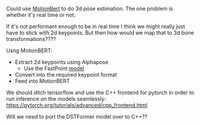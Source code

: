 Could use [MotionBert](https://github.com/Walter0807/MotionBERT)
to do 3d pose estimation. The one problem is whether it's real time or not.

If it's not performant enough to be in real time I think we might
really just have to stick with 2d keypoints. But then how would we
map that to 3d bone transformations????

Usng MotionBERT:
- Extract 2d keypoints using Alphapose
    - Use the FastPoint [model](https://github.com/MVIG-SJTU/AlphaPose/blob/master/docs/MODEL_ZOO.md#halpe-dataset-26-keypoints)
- Convert into the required keypoint format
- Feed into MotionBERT

We should ditch tensorflow and use the C++ frontend for
pytorch in order to run inference on the models seamlessly:
https://pytorch.org/tutorials/advanced/cpp_frontend.html

Will we need to port the DSTFormer model over to C++??